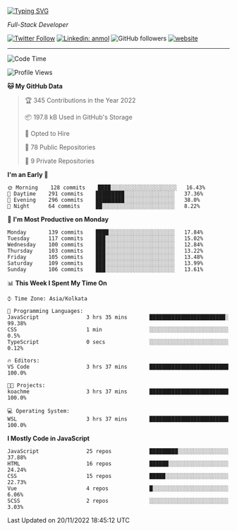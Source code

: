 [![Typing SVG](https://readme-typing-svg.herokuapp.com?lines=HI%2C+I'm+Tonal;I'm+a+Full+Stack+Developer)](https://git.io/typing-svg)

<p><em>Full-Stack Developer</em></p>

[![Twitter Follow](https://img.shields.io/twitter/follow/tonalmathew?style=flat)](https://twitter.com/intent/follow?screen_name=tonalmathew)
[![Linkedin: anmol](https://img.shields.io/badge/tonal-mathew?style=flat-square&logo=Linkedin&logoColor=white&link=https://www.linkedin.com/in/tonal-mathew/)](https://www.linkedin.com/in/tonal-mathew/)
![GitHub followers](https://img.shields.io/github/followers/tonalmathew?label=Follow&style=social)
[![website](https://img.shields.io/badge/Website-46a2f1.svg?&style=flat-square&logo=Google-Chrome&logoColor=white&link=http://tonalmathew.github.io/)](http://tonalmathew.github.io/)

---
<!--START_SECTION:waka-->
![Code Time](http://img.shields.io/badge/Code%20Time-821%20hrs%207%20mins-blue)

![Profile Views](http://img.shields.io/badge/Profile%20Views-0-blue)

**🐱 My GitHub Data** 

> 🏆 345 Contributions in the Year 2022
 > 
> 📦 197.8 kB Used in GitHub's Storage 
 > 
> 💼 Opted to Hire
 > 
> 📜 78 Public Repositories 
 > 
> 🔑 9 Private Repositories  
 > 
**I'm an Early 🐤** 

```text
🌞 Morning    128 commits    ████░░░░░░░░░░░░░░░░░░░░░   16.43% 
🌆 Daytime    291 commits    █████████░░░░░░░░░░░░░░░░   37.36% 
🌃 Evening    296 commits    █████████░░░░░░░░░░░░░░░░   38.0% 
🌙 Night      64 commits     ██░░░░░░░░░░░░░░░░░░░░░░░   8.22%

```
📅 **I'm Most Productive on Monday** 

```text
Monday       139 commits    ████░░░░░░░░░░░░░░░░░░░░░   17.84% 
Tuesday      117 commits    ███░░░░░░░░░░░░░░░░░░░░░░   15.02% 
Wednesday    100 commits    ███░░░░░░░░░░░░░░░░░░░░░░   12.84% 
Thursday     103 commits    ███░░░░░░░░░░░░░░░░░░░░░░   13.22% 
Friday       105 commits    ███░░░░░░░░░░░░░░░░░░░░░░   13.48% 
Saturday     109 commits    ███░░░░░░░░░░░░░░░░░░░░░░   13.99% 
Sunday       106 commits    ███░░░░░░░░░░░░░░░░░░░░░░   13.61%

```


📊 **This Week I Spent My Time On** 

```text
⌚︎ Time Zone: Asia/Kolkata

💬 Programming Languages: 
JavaScript               3 hrs 35 mins       ████████████████████████░   99.38% 
CSS                      1 min               ░░░░░░░░░░░░░░░░░░░░░░░░░   0.5% 
TypeScript               0 secs              ░░░░░░░░░░░░░░░░░░░░░░░░░   0.12%

🔥 Editors: 
VS Code                  3 hrs 37 mins       █████████████████████████   100.0%

🐱‍💻 Projects: 
koachme                  3 hrs 37 mins       █████████████████████████   100.0%

💻 Operating System: 
WSL                      3 hrs 37 mins       █████████████████████████   100.0%

```

**I Mostly Code in JavaScript** 

```text
JavaScript               25 repos            █████████░░░░░░░░░░░░░░░░   37.88% 
HTML                     16 repos            ██████░░░░░░░░░░░░░░░░░░░   24.24% 
CSS                      15 repos            █████░░░░░░░░░░░░░░░░░░░░   22.73% 
Vue                      4 repos             █░░░░░░░░░░░░░░░░░░░░░░░░   6.06% 
SCSS                     2 repos             ░░░░░░░░░░░░░░░░░░░░░░░░░   3.03%

```



 Last Updated on 20/11/2022 18:45:12 UTC
<!--END_SECTION:waka-->
